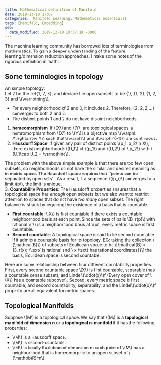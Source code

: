 ```yaml
---
title: Mathematical definition of Manifold
date: 2019-12-10 17:07
categories: [Manifold Learning, Mathematical essentials]
tags: [Manifold, Embedding]
seo:
  date_modified: 2019-12-10 19:37:19 -0800
---
```


The machine learning community has borrowed lots of terminologies from mathematics. To gain a deeper understanding of the feature learning/dimension reduction approaches, I make some notes of the rigorous definition in math. 
## Some terminologies in topology

An simple topology:\
Let Z be the set\{1, 2, 3\}, and declare the open subsets to be \{1\}, \{1, 2\}, \{1, 2, 3\} and \\(\varnothing\\).

- For every neighborhood of 2 and 3, it includes 2. Therefore, \{2, 2, 2,...\} converges to both 2 and 3.
- The distinct points 1 and 2 do not have disjoint neighborhoods. 

1. **homeomorphism**: If \\(X\\) and \\(Y\\) are topological spaces, a homromorphism from \\(X\\) to \\(Y\\) is a bijective map \\(\varphi: X\rightarrow Y\\) such that  \\(\varphi\\) and \\(\varphi^{-1}\\) are continuous.
2. **Hausdorff Space**: If given any pair of distinct points \\(p_1, p_2\in X\\), there exist neighborhoods \\(U_1\\) of \\(p_1\\) and \\(U_2\\) of \\(p_2\\) with \\(U_1\cap U_2 = \varnothing\\).

The problem with the above simple example is that there are too few open subsets, so neighborhoods do not have the similar and desired meaning as in metric space. The Hausdorff space requires that ''points can be separated by open sets''. As a result, if a sequence \\(\{p_i\}\\) converges to a limit \\(p\\), the limit is unique.   
3. **Countability Properties**: The Hausdorff properties ensures that a topological space has *enough* open subsets but we also want to restrict attention to spaces that do not have *too many* open subset. The right balance is struck by requiring the existence of a basis that is countable.

- **First countable**: \\(X\\) is first countable if there exists a countable neighborhood basis at each point. Since the sets of balls \\(B_r(p)\\) with rational \\(r\\) is a neighborhood basis at \\(p\\), every metric space is first countable.
- **Second countable**: A topological space is said to be second countable if it admits a countable basis for its topology. EG: taking the collection \\(\mathcal{B}\\) of subsets of Eculidean space to be 
\\[\mathcal{B} = \{B_r(x): r\text{ is rational and } x \text{ has rational coordinates}\}\\] the basis,  Eculidean space is second countable.

Here are some relationship between four different countability properties. First, every second countable space \\(X\\) is first countable, separable (has a countable dense subset), and Lindel\\(\ddot{o}\\)f (Every open cover of \\(X\\) has a countable subcover). Second,  every metric space is first countable, and  second countability, separability, and the Lindel\\(\ddot{o}\\)f property are all equivalent for metric spaces.


## Topological Manifolds

Suppose \\(M\\) is a topological space. We say that \\(M\\) is a **topological manifold of dimension n** or a **topological n-manifold** if it has the following properties:
- \\(M\\) is a Hausdorff space.
- \\(M\\) is second-countable.
- \\(M\\) is locally Euclidean of dimension n: each point of \\(M\\) has a neighborhood that is homeomorphic to an open subset of \\(\mathbb{R}^n\\).